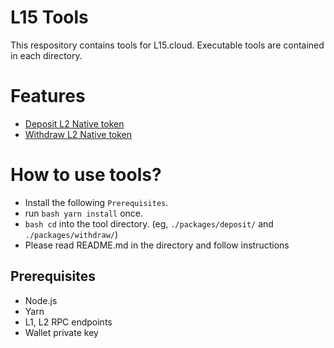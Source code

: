 # L15 Tools

This respository contains tools for L15.cloud. Executable tools are contained in each directory.

# Features
- [Deposit L2 Native token](./packages/deposit/)
- [Withdraw L2 Native token](./packages/withdraw/)

# How to use tools?
- Install the following `Prerequisites`.
- run ```bash yarn install``` once.
- ```bash cd``` into the tool directory. (eg, ```./packages/deposit/``` and ```./packages/withdraw/```)
- Please read README.md in the directory and follow instructions

## Prerequisites
- Node.js
- Yarn
- L1, L2 RPC endpoints
- Wallet private key

